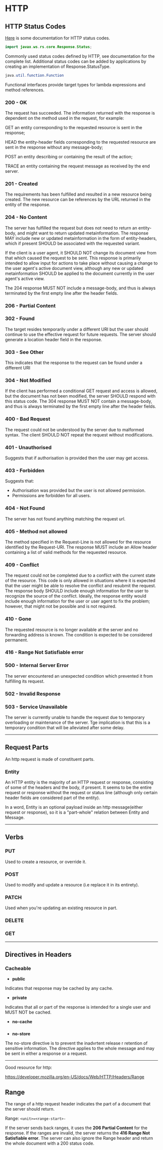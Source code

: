 # HTTP

## HTTP Status Codes

[Here](https://www.w3.org/Protocols/rfc2616/rfc2616-sec10.html) is some documentation for HTTP status codes.

```Java
import javax.ws.rs.core.Response.Status;
```

Commonly used status codes defined by HTTP, see documentation for the complete list. Additional status codes can be added by applications by creating an implementation of Response.StatusType.

```Java
java.util.function.Function
```

Functional interfaces provide target types for lambda expressions and method references.

### 200 - OK

The request has succeeded. The information returned with the response is dependent on the method used in the request, for example:

GET an entity corresponding to the requested resource is sent in the response;

HEAD the entity-header fields corresponding to the requested resource are sent in the response without any message-body;

POST an entity describing or containing the result of the action;

TRACE an entity containing the request message as received by the end server.

### 201 - Created

The requirements has been fulfilled and resulted in a new resource being created. The new resource can be references by the URL returned in the entity of the response.

### 204 - No Content

The server has fulfilled the request but does not need to return an entity-body, and might want to return updated metainformation. The response MAY include new or updated metainformation in the form of entity-headers, which if present SHOULD be associated with the requested variant.

If the client is a user agent, it SHOULD NOT change its document view from that which caused the request to be sent. This response is primarily intended to allow input for actions to take place without causing a change to the user agent's active document view, although any new or updated metainformation SHOULD be applied to the document currently in the user agent's active view.

The 204 response MUST NOT include a message-body, and thus is always terminated by the first empty line after the header fields.

### 206 - Partial Content

### 302 - Found

The target resides temporarily under a different URI but the user should continue to use the effective request for future requests. The server should generate a location header field in the response.

### 303 - See Other

This indicates that the response to the request can be found under a different URI

### 304 - Not Modified

If the client has performed a conditional GET request and access is allowed, but the document has not been modified, the server SHOULD respond with this status code. The 304 response MUST NOT contain a message-body, and thus is always terminated by the first empty line after the header fields.

### 400 - Bad Request

The request could not be understood by the server due to malformed syntax. The client SHOULD NOT repeat the request without modifications.

### 401 - Unauthorised

Suggests that if authorisation is provided then the user may get access.

### 403 - Forbidden

Suggests that:

* Authorisation was provided but the user is not allowed permission.
* Permissions are forbidden for all users.

### 404 - Not Found

The server has not found anything matching the request url.

### 405 - Method not allowed

The method specified in the Request-Line is not allowed for the resource identified by the Request-URI. The response MUST include an Allow header containing a list of valid methods for the requested resource.

### 409 - Conflict

The request could not be completed due to a conflict with the current state of the resource. This code is only allowed in situations where it is expected that the user might be able to resolve the conflict and resubmit the request. The response body SHOULD include enough information for the user to recognize the source of the conflict. Ideally, the response entity would include enough information for the user or user agent to fix the problem; however, that might not be possible and is not required.

### 410 - Gone

The requested resource is no longer available at the server and no forwarding address is known. The condition is expected to be considered permanent.

### 416 - Range Not Satisfiable error

### 500 - Internal Server Error

The server encountered an unexpected condition which prevented it from fulfilling its request.

### 502 - Invalid Response

### 503 - Service Unavailable

The server is currently unable to handle the request due to temporary overloading or maintenance of the server. Tge implication is that this is a temporary condition that will be alleviated after some delay.

---


## Request Parts

An http request is made of constituent parts.

### Entity

An HTTP entity is the majority of an HTTP request or response, consisting of some of the headers and the body, if present. It seems to be the entire request or response without the request or status line (although only certain header fields are considered part of the entity).

In a word, Entity is an optional payload inside an http message(either request or response), so it is a "part-whole" relation between Entity and Message.


---


## Verbs

### PUT

Used to create a resource, or override it.

### POST

Used to modify and update a resource (i.e replace it in its entirety).

### PATCH

Used when you're updating an existing resource in part.

### DELETE

### GET


---


## Directives in Headers

### Cacheable

* **public**

Indicates that response may be cached by any cache.

* **private**

Indicates that all or part of the response is intended for a single user and MUST NOT be cached.

* **no-cache**

###

* **no-store**

The no-store directive is to prevent the inadvrtent release r retention of sensitive information. The directive applies to the whole message and may be sent in either a response or a request.



---

Good resource for http:

https://developer.mozilla.org/en-US/docs/Web/HTTP/Headers/Range

## Range

The range of a http request header indicates the part of a document that the server should return.

Range: `<unit>=<range-start>-`

If the server sends back ranges, it uses the **206 Partial Content** for the response. If the ranges are invalid, the server returns the **416 Range Not Satisfiable error**. The server can also ignore the Range header and return the whole document with a 200 status code.
